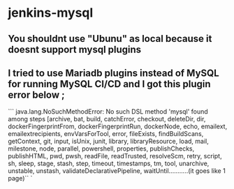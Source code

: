 # jenkins-mysql
## You shouldnt use "Ubunu" as local because it doesnt support mysql plugins
## I tried to use Mariadb plugins instead of MySQL for running MySQL CI/CD and I got this plugin error below ;

``` java.lang.NoSuchMethodError: No such DSL method 'mysql' found among steps [archive, bat, build, catchError, checkout, deleteDir, dir, dockerFingerprintFrom, dockerFingerprintRun, dockerNode, echo, emailext, emailextrecipients, envVarsForTool, error, fileExists, findBuildScans, getContext, git, input, isUnix, junit, library, libraryResource, load, mail, milestone, node, parallel, powershell, properties, publishChecks, publishHTML, pwd, pwsh, readFile, readTrusted, resolveScm, retry, script, sh, sleep, stage, stash, step, timeout, timestamps, tm, tool, unarchive, unstable, unstash, validateDeclarativePipeline, waitUntil...........(it goes like 1 page)``
` 
